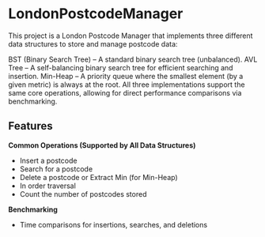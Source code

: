 # LondonPostcodeManager
This project is a London Postcode Manager that implements three different data structures to store and manage postcode data:

BST (Binary Search Tree) – A standard binary search tree (unbalanced).
AVL Tree – A self-balancing binary search tree for efficient searching and insertion.
Min-Heap – A priority queue where the smallest element (by a given metric) is always at the root.
All three implementations support the same core operations, allowing for direct performance comparisons via benchmarking.

## Features

**Common Operations (Supported by All Data Structures)**
- Insert a postcode
- Search for a postcode
- Delete a postcode or Extract Min (for Min-Heap)
- In order traversal
- Count the number of postcodes stored

**Benchmarking**
- Time comparisons for insertions, searches, and deletions 
 
